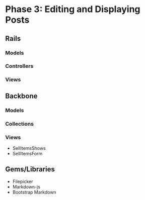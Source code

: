 # Phase 3: Editing and Displaying Posts

## Rails
### Models

### Controllers

### Views

## Backbone
### Models

### Collections

### Views
* SellItemsShows
* SellItemsForm

## Gems/Libraries
* Filepicker
* Markdown-js
* Bootstrap Markdown
